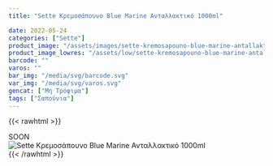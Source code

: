 ```yaml
---
title: "Sette Κρεμοσάπουνο Blue Marine Ανταλλακτικό 1000ml"

date: 2022-05-24
categories: ["Sette"]
product_image: "/assets/images/sette-kremosapouno-blue-marine-antallaktiko-1000ml.jpg"
product_image_lowres: "/assets/low/sette-kremosapouno-blue-marine-antallaktiko-1000ml.jpg"
barcode: ""
varos: ""
bar_img: "/media/svg/barcode.svg"
var_img: "/media/svg/varos.svg"
gencat: ["Μη Τρόφιμα"]
tags: ["Σαπούνια"]
---
```

{{< rawhtml >}}

<div class="sload415"><div class="product">SOON<br><div class="pimg"><img alt="Sette Κρεμοσάπουνο Blue Marine Ανταλλακτικό 1000ml" title="Sette Κρεμοσάπουνο Blue Marine Ανταλλακτικό 1000ml" src="/assets/images/sette-kremosapouno-blue-marine-antallaktiko-1000ml.jpg"></div></div></div>
{{< /rawhtml >}}


